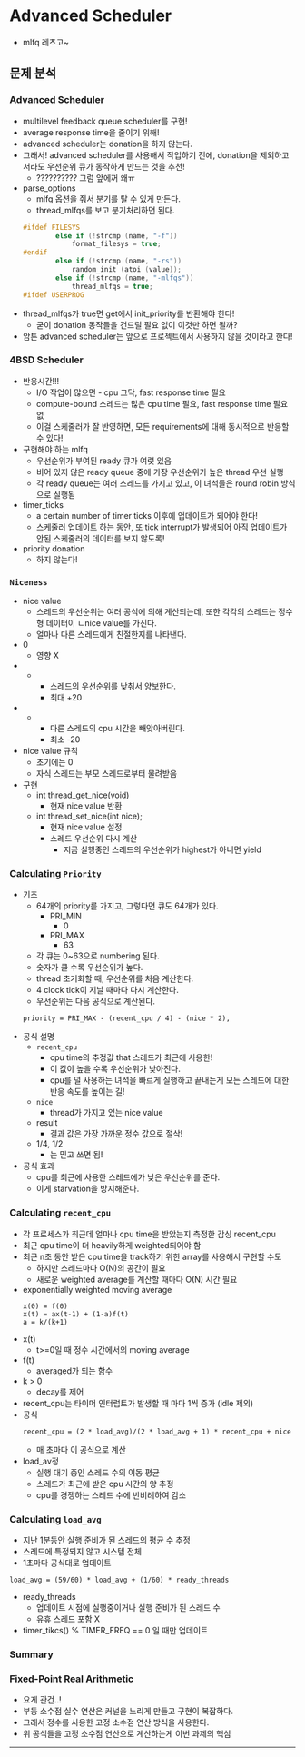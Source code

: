 # Advanced Scheduler

- mlfq 레츠고~

## 문제 분석 

### Advanced Scheduler 
- multilevel feedback queue scheduler를 구현!
- average response time을 줄이기 위해!
- advanced scheduler는 donation을 하지 않는다.
- 그래서! advanced scheduler를 사용해서 작업하기 전에, donation을 제외하고서라도 우선순위 큐가 동작하게 만드는 것을 추천! 
    - ?????????? 그럼 앞에꺼 왜ㅠ
- parse_options
    - mlfq 옵션을 줘서 분기를 탈 수 있게 만든다. 
    - thread_mlfqs를 보고 분기처리하면 된다.
    ```c
    #ifdef FILESYS
            else if (!strcmp (name, "-f"))
                format_filesys = true;
    #endif
            else if (!strcmp (name, "-rs"))
                random_init (atoi (value));
            else if (!strcmp (name, "-mlfqs"))
                thread_mlfqs = true;
    #ifdef USERPROG
    ```
- thread_mlfqs가 true면 get에서 init_priority를 반환해야 한다!
    - 굳이 donation 동작들을 건드릴 필요 없이 이것만 하면 될까?
- 암튼 advanced scheduler는 앞으로 프로젝트에서 사용하지 않을 것이라고 한다!

### 4BSD Scheduler
- 반응시간!!! 
    - I/O 작업이 많으면 - cpu 그닥, fast response time 필요
    - compute-bound 스레드는 많은 cpu time 필요, fast response time 필요 없
    - 이걸 스케줄러가 잘 반영하면, 모든 requirements에 대해 동시적으로 반응할 수 있다!
- 구현해야 하는 mlfq
    - 우선순위가 부여된 ready 큐가 여럿 있음
    - 비어 있지 않은 ready queue 중에 가장 우선순위가 높은 thread 우선 실행
    - 각 ready queue는 여러 스레드를 가지고 있고, 이 녀석들은 round robin 방식으로 실행됨
- timer_ticks
    - a certain number of timer ticks 이후에 업데이트가 되어야 한다! 
    - 스케줄러 업데이트 하는 동안, 또 tick interrupt가 발생되어 아직 업데이트가 안된 스케줄러의 데이터를 보지 않도록!
- priority donation
    - 하지 않는다!

### `Niceness`
- nice value
    - 스레드의 우선순위는 여러 공식에 의해 계산되는데, 또한 각각의 스레드는 정수형 데이터이 ㄴnice value를 가진다.
    - 얼마나 다른 스레드에게 친절한지를 나타낸다.
- 0
    - 영향 X
- +
    - 스레드의 우선순위를 낮춰서 양보한다.
    - 최대 +20
- -
    - 다른 스레드의 cpu 시간을 빼앗아버린다.
    - 최소 -20
- nice value 규칙
    - 초기에는 0
    - 자식 스레드는 부모 스레드로부터 물려받음
- 구현
    - int thread_get_nice(void)
        - 현재 nice value 반환
    - int thread_set_nice(int nice);
        - 현재 nice value 설정
        - 스레드 우선순위 다시 계산
            - 지금 실행중인 스레드의 우선순위가 highest가 아니면 yield

### Calculating `Priority`
- 기초
    - 64개의 priority를 가지고, 그렇다면 큐도 64개가 있다.
        - PRI_MIN
            - 0
        - PRI_MAX
            - 63
    - 각 큐는 0~63으로 numbering 된다.
    - 숫자가 클 수록 우선순위가 높다.
    - thread 초기화할 때, 우선순위를 처음 계산한다.
    - 4 clock tick이 지날 때마다 다시 계산한다.
    - 우선순위는 다음 공식으로 계산된다.
    ```
    priority = PRI_MAX - (recent_cpu / 4) - (nice * 2),
    ```
- 공식 설명
    - `recent_cpu`
        - cpu time의 추정값 that 스레드가 최근에 사용한!
        - 이 값이 높을 수록 우선순위가 낮아진다.
        - cpu를 덜 사용하는 녀석을 빠르게 실행하고 끝내는게 모든 스레드에 대한 반응 속도를 높이는 길!
    - `nice`
        - thread가 가지고 있는 nice value
    - result
        - 결과 값은 가장 가까운 정수 값으로 절삭!
    - 1/4, 1/2
        - 는 믿고 쓰면 됨!
- 공식 효과
    - cpu를 최근에 사용한 스레드에가 낮은 우선순위를 준다.
    - 이게 starvation을 방지해준다.

### Calculating `recent_cpu`
- 각 프로세스가 최근데 얼마나 cpu time을 받았는지 측정한 갑싱 recent_cpu
- 최근 cpu time이 더 heavily하게 weighted되어야 함
- 최근 n초 동안 받은 cpu time을 track하기 위한 array를 사용해서 구현할 수도
    - 하지만 스레드마다 O(N)의 공간이 필요
    - 새로운 weighted average를 계산할 때마다 O(N) 시간 필요
- exponentially weighted moving average
    ```
    x(0) = f(0)
    x(t) = ax(t-1) + (1-a)f(t)
    a = k/(k+1)
    ```
- x(t)
    - t>=0일 때 정수 시간에서의 moving average
- f(t)
    - averaged가 되는 함수
- k > 0 
    - decay를 제어
- recent_cpu는 타이머 인터럽트가 발생할 때 마다 1씩 증가 (idle 제외)
- 공식
    ```
    recent_cpu = (2 * load_avg)/(2 * load_avg + 1) * recent_cpu + nice
    ```
    - 매 초마다 이 공식으로 계산
- load_av정
    - 실행 대기 중인 스레드 수의 이동 평균
    - 스레드가 최근에 받은 cpu 시간의 양 추정
    - cpu를 경쟁하는 스레드 수에 반비례하여 감소


### Calculating `load_avg`
- 지난 1분동안 실행 준비가 된 스레드의 평균 수 추정
- 스레드에 특정되지 않고 시스템 전체
- 1초마다 공식대로 업데이트
```
load_avg = (59/60) * load_avg + (1/60) * ready_threads
```
- ready_threads
    - 업데이트 시점에 실행중이거나 실행 준비가 된 스레드 수
    - 유휴 스레드 포함 X
- timer_tikcs() % TIMER_FREQ == 0 일 때만 업데이트

### Summary

### Fixed-Point Real Arithmetic
- 요게 관건..!
- 부동 소수점 실수 연산은 커널을 느리게 만들고 구현이 복잡하다.
- 그래서 정수를 사용한 고정 소수점 연산 방식을 사용한다.
- 위 공식들을 고정 소수점 연산으로 계산하는게 이번 과제의 핵심

---
